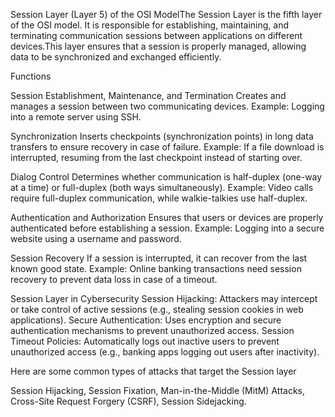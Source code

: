Session Layer (Layer 5) of the OSI ModelThe Session Layer is the fifth layer of the OSI model. It is responsible for establishing, maintaining, 
and terminating communication sessions between applications on different devices.This layer ensures that a session is properly managed, 
allowing data to be synchronized and exchanged efficiently.

Functions 

Session Establishment, Maintenance, and Termination
Creates and manages a session between two communicating devices.
Example: Logging into a remote server using SSH.

Synchronization
Inserts checkpoints (synchronization points) in long data transfers to ensure recovery in case of failure.
Example: If a file download is interrupted, resuming from the last checkpoint instead of starting over.

Dialog Control
Determines whether communication is half-duplex (one-way at a time) or full-duplex (both ways simultaneously).
Example: Video calls require full-duplex communication, while walkie-talkies use half-duplex.

Authentication and Authorization
Ensures that users or devices are properly authenticated before establishing a session.
Example: Logging into a secure website using a username and password.

Session Recovery
If a session is interrupted, it can recover from the last known good state.
Example: Online banking transactions need session recovery to prevent data loss in case of a timeout.

Session Layer in Cybersecurity
Session Hijacking: Attackers may intercept or take control of active sessions (e.g., stealing session cookies in web applications).
Secure Authentication: Uses encryption and secure authentication mechanisms to prevent unauthorized access.
Session Timeout Policies: Automatically logs out inactive users to prevent unauthorized access (e.g., banking apps logging out users after inactivity).

Here are some common types of attacks that target the Session layer

Session Hijacking,
Session Fixation,
Man-in-the-Middle (MitM) Attacks,
Cross-Site Request Forgery (CSRF),
Session Sidejacking.
